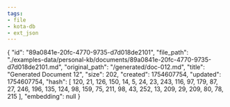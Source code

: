 ```yaml
---
tags:
- file
- kota-db
- ext_json
---
```

{
  "id": "89a0841e-20fc-4770-9735-d7d018de2101",
  "file_path": "./examples-data/personal-kb/documents/89a0841e-20fc-4770-9735-d7d018de2101.md",
  "original_path": "/generated/doc-012.md",
  "title": "Generated Document 12",
  "size": 202,
  "created": 1754607754,
  "updated": 1754607754,
  "hash": [
    120,
    21,
    126,
    150,
    14,
    5,
    24,
    23,
    243,
    116,
    97,
    179,
    87,
    27,
    246,
    196,
    135,
    124,
    98,
    159,
    75,
    211,
    98,
    43,
    252,
    13,
    209,
    29,
    209,
    80,
    78,
    215
  ],
  "embedding": null
}